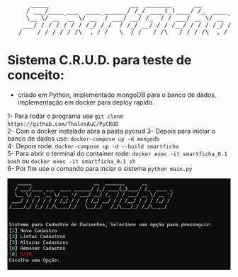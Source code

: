 <pre>
      _____                      __  _______      __             ____   ___
     / ___/____ ___  ____ ______/ /_/ ____(_)____/ /_  ____ _   / __ \ <  /
     \__ \/ __ `__ \/ __ `/ ___/ __/ /_  / / ___/ __ \/ __ `/  / / / / / / 
    ___/ / / / / / / /_/ / /  / /_/ __/ / / /__/ / / / /_/ /  / /_/ / / /  
   /____/_/ /_/ /_/\__,_/_/   \__/_/   /_/\___/_/ /_/\__,_/   \____(_)_/  </pre>

# Sistema C.R.U.D. para teste de conceito:
 - criado em Python, implementado mongoDB para o banco de dados, implementação em docker para deploy rapido.

 1- Para rodar o programa use `git clone https://github.com/ThalesAuC/PyCRUD` </br>
 2- Com o docker instalado abra a pasta pycrud
 3- Depois para iniciar o banco de dados use: `docker-compose up -d mongodb` </br>
 4- Depois rode: `docker-compose up -d --build smartficha`  </br>
 5- Para abrir o terminal do container rode: `docker exec -it smartficha_0.1 bash` ou `docker exec -it smartficha_0.1 sh` </br>
 6- Por fim use o comando para inciar o sistema `python main.py` </br>

![Imagem do Programa rodando em linha de comando pelo windows terminal](mainscreen.png) 

